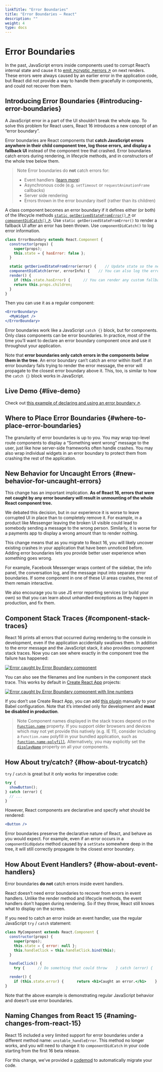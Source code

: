 ```yaml
---
linkTitle: "Error Boundaries"
title: "Error Boundaries – React"
description: ""
weight: 4
type: docs
---
```


# Error Boundaries

In the past, JavaScript errors inside components used to corrupt React’s internal state and cause it to [emit ↗](https://github.com/facebook/react/issues/4026)[cryptic ↗](https://github.com/facebook/react/issues/6895)[errors ↗](https://github.com/facebook/react/issues/8579) on next renders. These errors were always caused by an earlier error in the application code, but React did not provide a way to handle them gracefully in components, and could not recover from them.

## Introducing Error Boundaries {#introducing-error-boundaries}

A JavaScript error in a part of the UI shouldn’t break the whole app. To solve this problem for React users, React 16 introduces a new concept of an “error boundary”.

Error boundaries are React components that **catch JavaScript errors anywhere in their child component tree, log those errors, and display a fallback UI** instead of the component tree that crashed. Error boundaries catch errors during rendering, in lifecycle methods, and in constructors of the whole tree below them.

> Note
> Error boundaries do **not** catch errors for:
> - Event handlers ([learn more](/react/18.1/advanced-guides/error-boundaries#how-about-event-handlers))
> - Asynchronous code (e.g. `setTimeout` or `requestAnimationFrame` callbacks)
> - Server side rendering
> - Errors thrown in the error boundary itself (rather than its children)
> 

A class component becomes an error boundary if it defines either (or both) of the lifecycle methods [`static getDerivedStateFromError()` ↗](https://reactjs.org/docs/react-component.html#static-getderivedstatefromerror) or [`componentDidCatch()` ↗](https://reactjs.org/docs/react-component.html#componentdidcatch). Use `static getDerivedStateFromError()` to render a fallback UI after an error has been thrown. Use `componentDidCatch()` to log error information.

```jsx
class ErrorBoundary extends React.Component {
  constructor(props) {
    super(props);
    this.state = { hasError: false };
  }

  static getDerivedStateFromError(error) {    // Update state so the next render will show the fallback UI.    return { hasError: true };  }
  componentDidCatch(error, errorInfo) {    // You can also log the error to an error reporting service    logErrorToMyService(error, errorInfo);  }
  render() {
    if (this.state.hasError) {      // You can render any custom fallback UI      return <h1>Something went wrong.</h1>;    }
    return this.props.children; 
  }
}
```

Then you can use it as a regular component:

```jsx
<ErrorBoundary>
  <MyWidget />
</ErrorBoundary>
```

Error boundaries work like a JavaScript `catch {}` block, but for components. Only class components can be error boundaries. In practice, most of the time you’ll want to declare an error boundary component once and use it throughout your application.

Note that **error boundaries only catch errors in the components below them in the tree**. An error boundary can’t catch an error within itself. If an error boundary fails trying to render the error message, the error will propagate to the closest error boundary above it. This, too, is similar to how the `catch {}` block works in JavaScript.

## Live Demo {#live-demo}

Check out [this example of declaring and using an error boundary ↗](https://codepen.io/gaearon/pen/wqvxGa?editors=0010).

## Where to Place Error Boundaries {#where-to-place-error-boundaries}

The granularity of error boundaries is up to you. You may wrap top-level route components to display a “Something went wrong” message to the user, just like how server-side frameworks often handle crashes. You may also wrap individual widgets in an error boundary to protect them from crashing the rest of the application.

## New Behavior for Uncaught Errors {#new-behavior-for-uncaught-errors}

This change has an important implication. **As of React 16, errors that were not caught by any error boundary will result in unmounting of the whole React component tree.**

We debated this decision, but in our experience it is worse to leave corrupted UI in place than to completely remove it. For example, in a product like Messenger leaving the broken UI visible could lead to somebody sending a message to the wrong person. Similarly, it is worse for a payments app to display a wrong amount than to render nothing.

This change means that as you migrate to React 16, you will likely uncover existing crashes in your application that have been unnoticed before. Adding error boundaries lets you provide better user experience when something goes wrong.

For example, Facebook Messenger wraps content of the sidebar, the info panel, the conversation log, and the message input into separate error boundaries. If some component in one of these UI areas crashes, the rest of them remain interactive.

We also encourage you to use JS error reporting services (or build your own) so that you can learn about unhandled exceptions as they happen in production, and fix them.

## Component Stack Traces {#component-stack-traces}

React 16 prints all errors that occurred during rendering to the console in development, even if the application accidentally swallows them. In addition to the error message and the JavaScript stack, it also provides component stack traces. Now you can see where exactly in the component tree the failure has happened:

[![Error caught by Error Boundary component](/assets/react/18.1/static/f1276837b03821b43358d44c14072945/1e088/error-boundaries-stack-trace.png)](/static/f1276837b03821b43358d44c14072945/c3a47/error-boundaries-stack-trace.png)

You can also see the filenames and line numbers in the component stack trace. This works by default in [Create React App](https://github.com/facebookincubator/create-react-app) projects:

[![Error caught by Error Boundary component with line numbers](/assets/react/18.1/static/45611d4fdbd152829b28ae2348d6dcba/1e088/error-boundaries-stack-trace-line-numbers.png)](/static/45611d4fdbd152829b28ae2348d6dcba/6dd26/error-boundaries-stack-trace-line-numbers.png)

If you don’t use Create React App, you can add [this plugin](https://www.npmjs.com/package/@babel/plugin-transform-react-jsx-source) manually to your Babel configuration. Note that it’s intended only for development and **must be disabled in production**.

> Note
> Component names displayed in the stack traces depend on the [`Function.name`](https://developer.mozilla.org/en-US/docs/Web/JavaScript/Reference/Global_Objects/Function/name) property. If you support older browsers and devices which may not yet provide this natively (e.g. IE 11), consider including a `Function.name` polyfill in your bundled application, such as [`function.name-polyfill`](https://github.com/JamesMGreene/Function.name). Alternatively, you may explicitly set the [`displayName`](/docs/react-component.html#displayname) property on all your components.
> 

## How About try/catch? {#how-about-trycatch}

`try` / `catch` is great but it only works for imperative code:

```jsx
try {
  showButton();
} catch (error) {
  // ...
}
```

However, React components are declarative and specify *what* should be rendered:

```jsx
<Button />
```

Error boundaries preserve the declarative nature of React, and behave as you would expect. For example, even if an error occurs in a `componentDidUpdate` method caused by a `setState` somewhere deep in the tree, it will still correctly propagate to the closest error boundary.

## How About Event Handlers? {#how-about-event-handlers}

Error boundaries **do not** catch errors inside event handlers.

React doesn’t need error boundaries to recover from errors in event handlers. Unlike the render method and lifecycle methods, the event handlers don’t happen during rendering. So if they throw, React still knows what to display on the screen.

If you need to catch an error inside an event handler, use the regular JavaScript `try` / `catch` statement:

```jsx
class MyComponent extends React.Component {
  constructor(props) {
    super(props);
    this.state = { error: null };
    this.handleClick = this.handleClick.bind(this);
  }

  handleClick() {
    try {      // Do something that could throw    } catch (error) {      this.setState({ error });    }  }

  render() {
    if (this.state.error) {      return <h1>Caught an error.</h1>    }    return <button onClick={this.handleClick}>Click Me</button>  }
}
```

Note that the above example is demonstrating regular JavaScript behavior and doesn’t use error boundaries.

## Naming Changes from React 15 {#naming-changes-from-react-15}

React 15 included a very limited support for error boundaries under a different method name: `unstable_handleError`. This method no longer works, and you will need to change it to `componentDidCatch` in your code starting from the first 16 beta release.

For this change, we’ve provided a [codemod](https://github.com/reactjs/react-codemod#error-boundaries) to automatically migrate your code.
